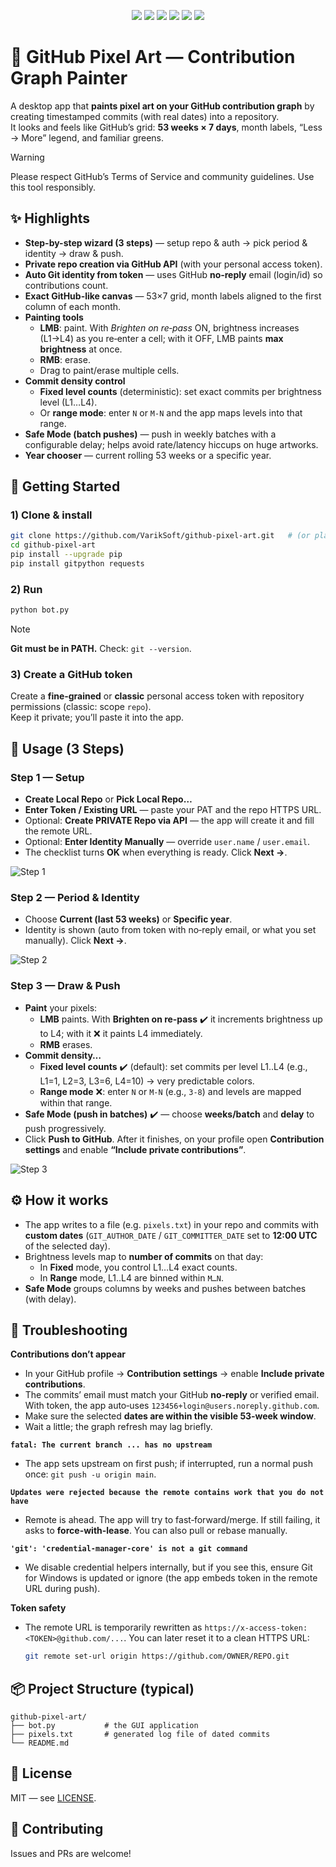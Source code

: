 <p align="center">
  <img src="https://img.shields.io/badge/version-1.0.0-blue?style=flat-square" />
  <img src="https://img.shields.io/badge/status-beta-yellow?style=flat-square" />
  <img src="https://img.shields.io/badge/license-MIT-green?style=flat-square" />
  <img src="https://img.shields.io/badge/python-3.10%2B-blue?style=flat-square&logo=python" />
  <img src="https://img.shields.io/badge/Tkinter-UI-0d1117?style=flat-square" />
  <img src="https://img.shields.io/badge/GitPython-3.x-ff69b4?style=flat-square" />
</p>

# 🎨 GitHub Pixel Art — Contribution Graph Painter

A desktop app that **paints pixel art on your GitHub contribution graph** by creating timestamped commits (with real dates) into a repository.  
It looks and feels like GitHub’s grid: **53 weeks × 7 days**, month labels, “Less → More” legend, and familiar greens.

> [!WARNING]
> Please respect GitHub’s Terms of Service and community guidelines. Use this tool responsibly.

## ✨ Highlights

- **Step-by-step wizard (3 steps)** — setup repo & auth → pick period & identity → draw & push.
- **Private repo creation via GitHub API** (with your personal access token).
- **Auto Git identity from token** — uses GitHub **no‑reply** email (login/id) so contributions count.
- **Exact GitHub-like canvas** — 53×7 grid, month labels aligned to the first column of each month.
- **Painting tools**
  - **LMB**: paint. With *Brighten on re‑pass* ON, brightness increases (L1→L4) as you re‑enter a cell; with it OFF, LMB paints **max brightness** at once.
  - **RMB**: erase.
  - Drag to paint/erase multiple cells.
- **Commit density control**
  - **Fixed level counts** (deterministic): set exact commits per brightness level (L1…L4).
  - Or **range mode**: enter `N` or `M-N` and the app maps levels into that range.
- **Safe Mode (batch pushes)** — push in weekly batches with a configurable delay; helps avoid rate/latency hiccups on huge artworks.
- **Year chooser** — current rolling 53 weeks or a specific year.

## 🚀 Getting Started

### 1) Clone & install
```bash
git clone https://github.com/VarikSoft/github-pixel-art.git   # (or place bot.py in any folder)
cd github-pixel-art
pip install --upgrade pip
pip install gitpython requests
```

### 2) Run
```bash
python bot.py
```

> [!NOTE]
> **Git must be in PATH.** Check: `git --version`.

### 3) Create a GitHub token
Create a **fine‑grained** or **classic** personal access token with repository permissions (classic: scope `repo`).  
Keep it private; you’ll paste it into the app.

## 🧭 Usage (3 Steps)

### **Step 1 — Setup**
- **Create Local Repo** or **Pick Local Repo…**
- **Enter Token / Existing URL** — paste your PAT and the repo HTTPS URL.
- Optional: **Create PRIVATE Repo via API** — the app will create it and fill the remote URL.
- Optional: **Enter Identity Manually** — override `user.name` / `user.email`.
- The checklist turns **OK** when everything is ready. Click **Next →**.

![Step 1](screenshots/step1.png)

### **Step 2 — Period & Identity**
- Choose **Current (last 53 weeks)** or **Specific year**.
- Identity is shown (auto from token with no‑reply email, or what you set manually). Click **Next →**.

![Step 2](screenshots/step2.png)

### **Step 3 — Draw & Push**
- **Paint** your pixels:
  - **LMB** paints. With **Brighten on re‑pass** ✔️ it increments brightness up to L4; with it ❌ it paints L4 immediately.
  - **RMB** erases.
- **Commit density…**
  - **Fixed level counts** ✔️ (default): set commits per level L1..L4 (e.g., L1=1, L2=3, L3=6, L4=10) → very predictable colors.
  - **Range mode** ❌: enter `N` or `M-N` (e.g., `3-8`) and levels are mapped within that range.
- **Safe Mode (push in batches)** ✔️ — choose **weeks/batch** and **delay** to push progressively.
- Click **Push to GitHub**. After it finishes, on your profile open **Contribution settings** and enable **“Include private contributions”**.

![Step 3](screenshots/step3.png)

## ⚙️ How it works

- The app writes to a file (e.g. `pixels.txt`) in your repo and commits with **custom dates** (`GIT_AUTHOR_DATE` / `GIT_COMMITTER_DATE` set to **12:00 UTC** of the selected day).  
- Brightness levels map to **number of commits** on that day:
  - In **Fixed** mode, you control L1…L4 exact counts.
  - In **Range** mode, L1..L4 are binned within `M…N`.
- **Safe Mode** groups columns by weeks and pushes between batches (with delay).

## 🧯 Troubleshooting

**Contributions don’t appear**
- In your GitHub profile → **Contribution settings** → enable **Include private contributions**.
- The commits’ email must match your GitHub **no‑reply** or verified email. With token, the app auto‑uses `123456+login@users.noreply.github.com`.
- Make sure the selected **dates are within the visible 53‑week window**.
- Wait a little; the graph refresh may lag briefly.

**`fatal: The current branch ... has no upstream`**
- The app sets upstream on first push; if interrupted, run a normal push once: `git push -u origin main`.

**`Updates were rejected because the remote contains work that you do not have`**
- Remote is ahead. The app will try to fast‑forward/merge. If still failing, it asks to **force-with-lease**. You can also pull or rebase manually.

**`'git': 'credential-manager-core' is not a git command`**
- We disable credential helpers internally, but if you see this, ensure Git for Windows is updated or ignore (the app embeds token in the remote URL during push).

**Token safety**
- The remote URL is temporarily rewritten as `https://x-access-token:<TOKEN>@github.com/...`. You can later reset it to a clean HTTPS URL:
  ```bash
  git remote set-url origin https://github.com/OWNER/REPO.git
  ```

## 📦 Project Structure (typical)
```
github-pixel-art/
├── bot.py           # the GUI application
├── pixels.txt       # generated log file of dated commits
└── README.md
```

## 📝 License
MIT — see [LICENSE](./LICENSE).

## 🙌 Contributing
Issues and PRs are welcome!
